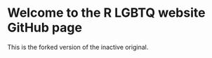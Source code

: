 # Welcome to the R LGBTQ website GitHub page

This is the forked version of the inactive original.

